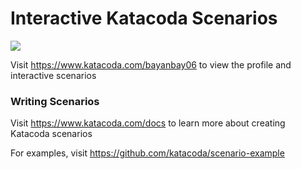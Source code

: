 # Interactive Katacoda Scenarios

[![](http://shields.katacoda.com/katacoda/bayanbay06/count.svg)](https://www.katacoda.com/bayanbay06 "Get your profile on Katacoda.com")

Visit https://www.katacoda.com/bayanbay06 to view the profile and interactive scenarios

### Writing Scenarios
Visit https://www.katacoda.com/docs to learn more about creating Katacoda scenarios

For examples, visit https://github.com/katacoda/scenario-example
